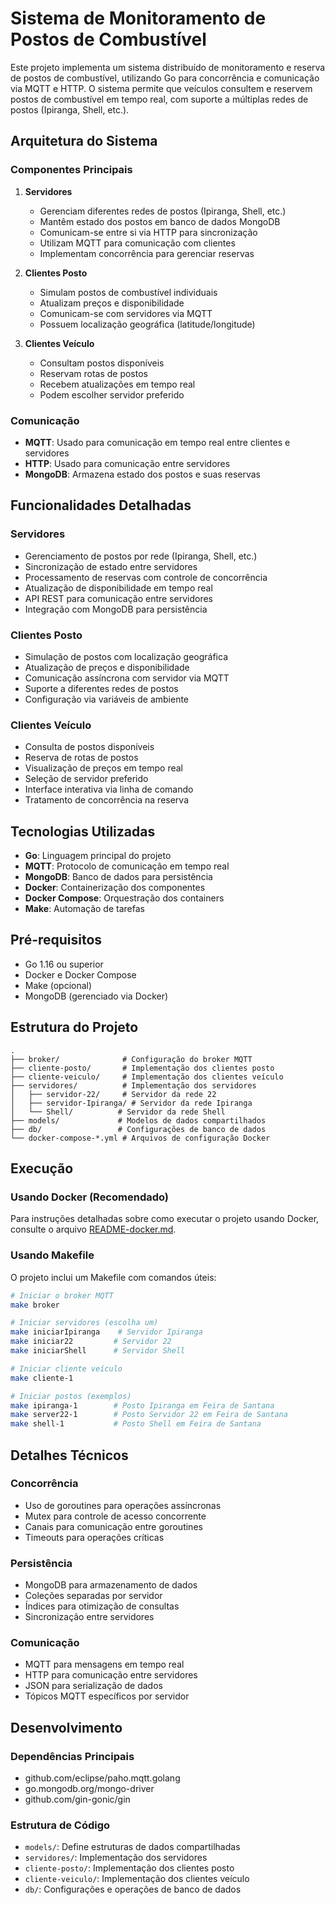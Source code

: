 # Sistema de Monitoramento de Postos de Combustível

Este projeto implementa um sistema distribuído de monitoramento e reserva de postos de combustível, utilizando Go para concorrência e comunicação via MQTT e HTTP. O sistema permite que veículos consultem e reservem postos de combustível em tempo real, com suporte a múltiplas redes de postos (Ipiranga, Shell, etc.).

## Arquitetura do Sistema

### Componentes Principais

1. **Servidores**
   - Gerenciam diferentes redes de postos (Ipiranga, Shell, etc.)
   - Mantêm estado dos postos em banco de dados MongoDB
   - Comunicam-se entre si via HTTP para sincronização
   - Utilizam MQTT para comunicação com clientes
   - Implementam concorrência para gerenciar reservas

2. **Clientes Posto**
   - Simulam postos de combustível individuais
   - Atualizam preços e disponibilidade
   - Comunicam-se com servidores via MQTT
   - Possuem localização geográfica (latitude/longitude)

3. **Clientes Veículo**
   - Consultam postos disponíveis
   - Reservam rotas de postos
   - Recebem atualizações em tempo real
   - Podem escolher servidor preferido

### Comunicação

- **MQTT**: Usado para comunicação em tempo real entre clientes e servidores
- **HTTP**: Usado para comunicação entre servidores
- **MongoDB**: Armazena estado dos postos e suas reservas

## Funcionalidades Detalhadas

### Servidores
- Gerenciamento de postos por rede (Ipiranga, Shell, etc.)
- Sincronização de estado entre servidores
- Processamento de reservas com controle de concorrência
- Atualização de disponibilidade em tempo real
- API REST para comunicação entre servidores
- Integração com MongoDB para persistência

### Clientes Posto
- Simulação de postos com localização geográfica
- Atualização de preços e disponibilidade
- Comunicação assíncrona com servidor via MQTT
- Suporte a diferentes redes de postos
- Configuração via variáveis de ambiente

### Clientes Veículo
- Consulta de postos disponíveis
- Reserva de rotas de postos
- Visualização de preços em tempo real
- Seleção de servidor preferido
- Interface interativa via linha de comando
- Tratamento de concorrência na reserva

## Tecnologias Utilizadas

- **Go**: Linguagem principal do projeto
- **MQTT**: Protocolo de comunicação em tempo real
- **MongoDB**: Banco de dados para persistência
- **Docker**: Containerização dos componentes
- **Docker Compose**: Orquestração dos containers
- **Make**: Automação de tarefas

## Pré-requisitos

- Go 1.16 ou superior
- Docker e Docker Compose
- Make (opcional)
- MongoDB (gerenciado via Docker)

## Estrutura do Projeto

```
.
├── broker/              # Configuração do broker MQTT
├── cliente-posto/       # Implementação dos clientes posto
├── cliente-veiculo/     # Implementação dos clientes veículo
├── servidores/          # Implementação dos servidores
│   ├── servidor-22/     # Servidor da rede 22
│   ├── servidor-Ipiranga/ # Servidor da rede Ipiranga
│   └── Shell/          # Servidor da rede Shell
├── models/             # Modelos de dados compartilhados
├── db/                 # Configurações de banco de dados
└── docker-compose-*.yml # Arquivos de configuração Docker
```

## Execução

### Usando Docker (Recomendado)

Para instruções detalhadas sobre como executar o projeto usando Docker, consulte o arquivo [README-docker.md](README-docker.md).

### Usando Makefile

O projeto inclui um Makefile com comandos úteis:

```bash
# Iniciar o broker MQTT
make broker

# Iniciar servidores (escolha um)
make iniciarIpiranga    # Servidor Ipiranga
make iniciar22         # Servidor 22
make iniciarShell      # Servidor Shell

# Iniciar cliente veículo
make cliente-1

# Iniciar postos (exemplos)
make ipiranga-1        # Posto Ipiranga em Feira de Santana
make server22-1        # Posto Servidor 22 em Feira de Santana
make shell-1           # Posto Shell em Feira de Santana
```

## Detalhes Técnicos

### Concorrência
- Uso de goroutines para operações assíncronas
- Mutex para controle de acesso concorrente
- Canais para comunicação entre goroutines
- Timeouts para operações críticas

### Persistência
- MongoDB para armazenamento de dados
- Coleções separadas por servidor
- Índices para otimização de consultas
- Sincronização entre servidores

### Comunicação
- MQTT para mensagens em tempo real
- HTTP para comunicação entre servidores
- JSON para serialização de dados
- Tópicos MQTT específicos por servidor

## Desenvolvimento

### Dependências Principais
- github.com/eclipse/paho.mqtt.golang
- go.mongodb.org/mongo-driver
- github.com/gin-gonic/gin

### Estrutura de Código
- `models/`: Define estruturas de dados compartilhadas
- `servidores/`: Implementação dos servidores
- `cliente-posto/`: Implementação dos clientes posto
- `cliente-veiculo/`: Implementação dos clientes veículo
- `db/`: Configurações e operações de banco de dados

